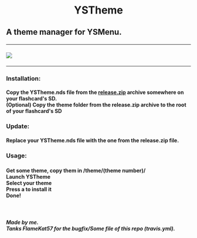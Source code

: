 <h1 align="center">YSTheme</h1>

<h2>A theme manager for YSMenu.</ h2>
<hr/>
<img src="https://travis-ci.org/antoine62/YSTheme.svg?branch=master"></img>
<hr/>
<h3>Installation:</h3>
<h4>
Copy the YSTheme.nds file from the <a href="https://github.com/antoine62/YSTheme/releases/">release.zip</a> archive somewhere on your flashcard's SD.<br/>
(Optional) Copy the theme folder from the release.zip archive to the root of your flashcard's SD
</h4>

<h3>Update:</h3>
<h4>
Replace  your YSTheme.nds file with the one from the release.zip file.
</h4>
<h3>Usage:<h3/>
<h4>Get some theme, copy them in /theme/(theme number)/<br/>Launch YSTheme<br/>Select your theme<br/>Press a to install it<br/> Done!</h4>
<br/>
<h5>Made by me.
<br/>Tanks FlameKat57 for the bugfix/Some file of this repo (travis.yml).
</h5>

